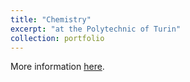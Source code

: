```yaml
---
title: "Chemistry"
excerpt: "at the Polytechnic of Turin"
collection: portfolio
---
```


More information [here](https://didattica.polito.it/pls/portal30/gap.pkg_guide.viewGap?p_cod_ins=16ACFMK&p_a_acc=2025&p_header=S&p_lang=IT&multi=N "Polito").
